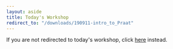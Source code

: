 ```yaml
---
layout: aside
title: Today's Workshop
redirect_to: "/downloads/190911-intro_to_Praat"
---
```


If you are not redirected to today's workshop, click [here](/downloads/190911-intro_to_Praat) instead.